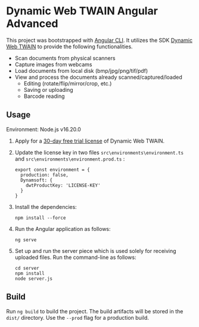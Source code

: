 # Dynamic Web TWAIN Angular Advanced

This project was bootstrapped with [Angular CLI](https://github.com/angular/angular-cli). It utilizes the SDK [Dynamic Web TWAIN](https://www.dynamsoft.com/Products/WebTWAIN_Overview.aspx) to provide the following functionalities.

* Scan documents from physical scanners
* Capture images from webcams
* Load documents from local disk (bmp/jpg/png/tif/pdf)
* View and process the documents already scanned/captured/loaded
  * Editing (rotate/flip/mirror/crop, etc.)
  * Saving or uploading
  * Barcode reading

## Usage
Environment: Node.js v16.20.0
1. Apply for a [30-day free trial license](https://www.dynamsoft.com/customer/license/trialLicense?product=dwt) of Dynamic Web TWAIN.

2. Update the license key in two files `src\environments\environment.ts` and `src\environments\environment.prod.ts` :

   ```
   export const environment = {
     production: false,
     Dynamsoft: {
       dwtProductKey: 'LICENSE-KEY'
     }
   }
   ```

3. Install the dependencies:

   ```
   npm install --force
   ```

4. Run the Angular application as follows:

   ```
   ng serve
   ```

5. Set up and run the server piece which is used solely for receiving uploaded files. Run the  command-line as follows:

   ```
   cd server
   npm install
   node server.js
   ```

## Build

Run `ng build` to build the project. The build artifacts will be stored in the `dist/` directory. Use the `--prod` flag for a production build.